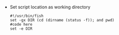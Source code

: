 - Set script location as working directory
    ```fish
    #!/usr/bin/fish
    set -gx DIR (cd (dirname (status -f)); and pwd)
    #code here
    set -e DIR
    ```
